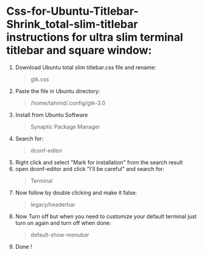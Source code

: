 # Css-for-Ubuntu-Titlebar-Shrink_total-slim-titlebar instructions for ultra slim terminal titlebar and square window:

1. Download Ubuntu total slim titlebar.css file and rename:
     > gtk.css
3. Paste the file in Ubuntu directory:
     > /home/tahmid/.config/gtk-3.0
4. Install from Ubuntu Software
     > Synaptic Package Manager  
5. Search for: 
     > dconf-editor
6. Right click and select "Mark for installation" from the search result
7. open dconf-editor and click "I'll be careful" and search for:
    > Terminal
8. Now follow by double clicking and make it false:
    > legacy/headerbar 
9. Now Turn off but when you need to customize your default terminal just turn on again and turn off when done:
    > default-show-menubar
10. Done !
    
